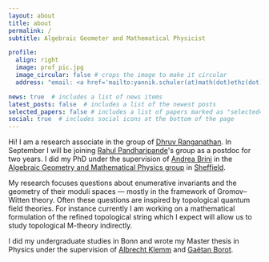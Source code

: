 ```yaml
---
layout: about
title: about
permalink: /
subtitle: Algebraic Geometer and Mathematical Physicist

profile:
  align: right
  image: prof_pic.jpg
  image_circular: false # crops the image to make it circular
  address: "email: <a href='mailto:yannik.schuler(at)math(dot)ethz(dot)ch'>yannik.schuler (at) math (dot) ethz (dot) ch</a>"

news: true  # includes a list of news items
latest_posts: false  # includes a list of the newest posts
selected_papers: false # includes a list of papers marked as "selected={true}"
social: true  # includes social icons at the bottom of the page
---
```

Hi! I am a research associate in the group of [Dhruv Ranganathan](https://www.dhruvrnathan.net/). In September I will be joining [Rahul Pandharipande](https://people.math.ethz.ch/~rahul/)'s group as a postdoc for two years. I did my PhD under the supervision of [Andrea Brini](https://andrea-brini.sites.sheffield.ac.uk/) in the [Algebraic Geometry and Mathematical Physics group](https://agmp.sites.sheffield.ac.uk/) in [Sheffield](https://www.sheffield.ac.uk/).

My research focuses questions about enumerative invariants and the geometry of their moduli spaces — mostly in the framework of Gromov–Witten theory. Often these questions are inspired by topological quantum field theories. For instance currently I am working on a mathematical formulation of the refined topological string which I expect will allow us to study topological M-theory indirectly.

I did my undergraduate studies in Bonn and wrote my Master thesis in Physics under the supervision of [Albrecht Klemm](https://www.hcm.uni-bonn.de/people/faculty/profile/albrecht-klemm/) and [Gaëtan Borot](https://www.mathematik.hu-berlin.de/de/forschung/forschungsgebiete/mathematische-physik/borot-mp-homepage).


